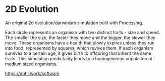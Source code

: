 # 2D Evolution
An original 2d evolution/darwinism simulation built with Processing.

Each circle represents an organism with two distinct traits - size and speed. The smaller the size, the faster they move and the bigger, the slower they move. These organisms have a health that slowly expires unless they run into food, represented by squares, which revives them. If each organism survives to a certain age, it gives birth to offspring that inherit the same traits. This simulation predictably leads to a homogeneous populaiton of medium sized organisms.

https://abhi.work/software

